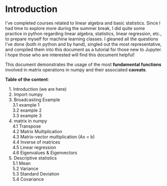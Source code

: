 # Introduction
I've completed courses related to linear algebra and basic statistics. Since I had time to explore more during the summer break, I did quite some practice in python regarding linear algebra, statistics, linear regression, etc., to prepare myself for machine learning classes. I gleaned all the questions I've done (both in python and by hand), singled out the most representative, and compiled them into this document as a tutorial for those new to Jupyter. I hope those who are interested will find this document helpful!<br>

This document demonstrates the usage of the most **fundamental functions** involved in matrix operations in numpy and their associated **caveats**.<br>

**Table of the content**:<br>

&nbsp;&nbsp;&nbsp;1. Introduction (we are here)<br>
&nbsp;&nbsp;&nbsp;2. Import numpy<br>
&nbsp;&nbsp;&nbsp;3. Broadcasting Example<br>
&nbsp;&nbsp;&nbsp;&nbsp;&nbsp;&nbsp;3.1 example 1<br>
&nbsp;&nbsp;&nbsp;&nbsp;&nbsp;&nbsp;3.2 example 2<br>
&nbsp;&nbsp;&nbsp;&nbsp;&nbsp;&nbsp;3.3 example 3<br>
&nbsp;&nbsp;&nbsp;4. matrix in numpy<br>
&nbsp;&nbsp;&nbsp;&nbsp;&nbsp;&nbsp;4.1 Transpose<br>
&nbsp;&nbsp;&nbsp;&nbsp;&nbsp;&nbsp;4.2 Matrix Multiplication<br>
&nbsp;&nbsp;&nbsp;&nbsp;&nbsp;&nbsp;4.3 Matrix-vector multiplication (Ax = b)<br>
&nbsp;&nbsp;&nbsp;&nbsp;&nbsp;&nbsp;4.4 Inverse of matrices<br>
&nbsp;&nbsp;&nbsp;&nbsp;&nbsp;&nbsp;4.5 Linear regression<br>
&nbsp;&nbsp;&nbsp;&nbsp;&nbsp;&nbsp;4.6 Eigenvalues & Eigenvectors<br>
&nbsp;&nbsp;&nbsp;5. Descriptive statistics<br>
&nbsp;&nbsp;&nbsp;&nbsp;&nbsp;&nbsp;5.1 Mean<br>
&nbsp;&nbsp;&nbsp;&nbsp;&nbsp;&nbsp;5.2 Variance<br>
&nbsp;&nbsp;&nbsp;&nbsp;&nbsp;&nbsp;5.3 Standard Deviation<br>
&nbsp;&nbsp;&nbsp;&nbsp;&nbsp;&nbsp;5.4 Covariance<br>
